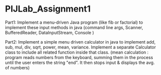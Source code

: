 # PIJLab_Assignment1
Part1: Implement a menu-driven Java program (like fib or factorial) to implement these input methods
in java (command line args, Scanner, BufferedReader, DataInputStream, Console )

Part2: Implement a simple menu driven calculator in java to implement add, sub, mul, div, sqrt, power,
mean, variance. Implement a separate Calculator class to include all related function inside that class.
(mean calculation : program reads numbers from the keyboard, summing them in the process until the
user enters the string "end". It then stops input & displays the avg. of numbers)
